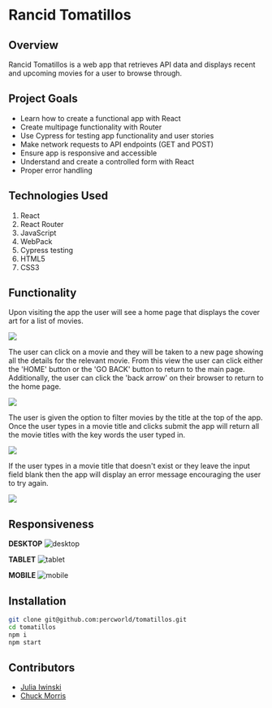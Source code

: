 # Rancid Tomatillos

## Overview
Rancid Tomatillos is a web app that retrieves API data and displays recent and upcoming movies for a user to browse through. 

## Project Goals
* Learn how to create a functional app with React 
* Create multipage functionality with Router
* Use Cypress for testing app functionality and user stories 
* Make network requests to API endpoints (GET and POST)
* Ensure app is responsive and accessible 
* Understand and create a controlled form with React 
* Proper error handling

## Technologies Used
1. React
2. React Router
3. JavaScript
4. WebPack
5. Cypress testing
6. HTML5
7. CSS3

## Functionality
Upon visiting the app the user will see a home page that displays the cover art for a list of movies. 
 
<img src="https://gyazo.com/785e60a02cd3eaceda728604c0e63ceb.gif">

The user can click on a movie and they will be taken to a new page showing all the details for the relevant movie. From this view the user can click either the 'HOME' button or the 'GO BACK' button to return to the main page. Additionally, the user can click the 'back arrow' on their browser to return to the home page. 

<img src="https://gyazo.com/34895a549a98219edb24fc21ddcfcc32.gif">

The user is given the option to filter movies by the title at the top of the app. Once the user types in a movie title and clicks submit the app will return all the movie titles with the key words the user typed in. 

<img src="https://gyazo.com/00eb9a9b517e6386c0a31cb6976b8e1a.gif">

If the user types in a movie title that doesn't exist or they leave the input field blank then the app will display an error message encouraging the user to try again. 

<img src="https://gyazo.com/271aa0c2b684cb1aaf40d13a721ca428.gif">

## Responsiveness 
**DESKTOP** 
![desktop](https://github.com/percworld/tomatillos/blob/main/img/desktop.png)

**TABLET**
![tablet](https://github.com/percworld/tomatillos/blob/main/img/tablet.png)

**MOBILE**
![mobile](https://github.com/percworld/tomatillos/blob/main/img/mobile.png)

## Installation

```bash
git clone git@github.com:percworld/tomatillos.git
cd tomatillos
npm i
npm start
```

## Contributors 
* [Julia Iwinski ](https://github.com/jgiwinski)
* [Chuck Morris ](https://github.com/percworld)
